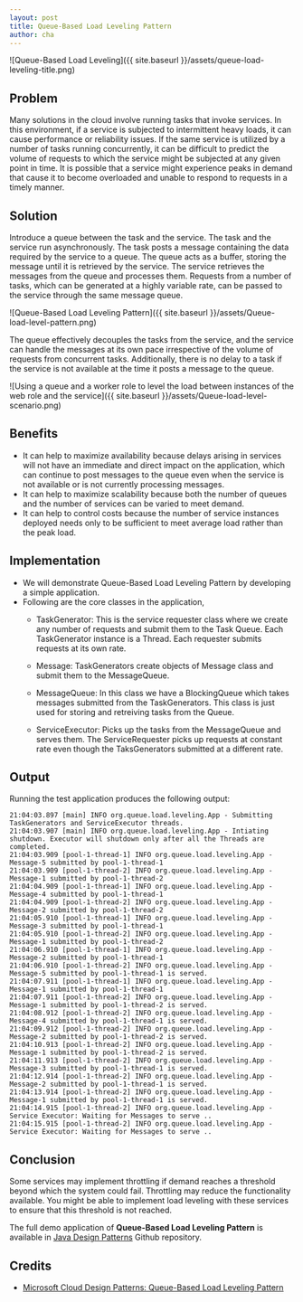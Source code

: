 ```yaml
---
layout: post
title: Queue-Based Load Leveling Pattern
author: cha
---
```


![Queue-Based Load Leveling]({{ site.baseurl }}/assets/queue-load-leveling-title.png)

## Problem
Many solutions in the cloud involve running tasks that invoke services. In this environment, if a service is subjected to intermittent heavy loads, it can cause performance or reliability issues. If the same service is utilized by a number of tasks running concurrently, it can be difficult to predict the volume of requests to which the service might be subjected at any given point in time. It is possible that a service might experience peaks in demand that cause it to become overloaded and unable to respond to requests in a timely manner.

## Solution
Introduce a queue between the task and the service. The task and the service run asynchronously. The task posts a message containing the data required by the service to a queue. The queue acts as a buffer, storing the message until it is retrieved by the service. The service retrieves the messages from the queue and processes them. Requests from a number of tasks, which can be generated at a highly variable rate, can be passed to the service through the same message queue.

![Queue-Based Load Leveling Pattern]({{ site.baseurl }}/assets/Queue-load-level-pattern.png)

The queue effectively decouples the tasks from the service, and the service can handle the messages at its own pace irrespective of the volume of requests from concurrent tasks. Additionally, there is no delay to a task if the service is not available at the time it posts a message to the queue.

![Using a queue and a worker role to level the load between instances of the web role and the service]({{ site.baseurl }}/assets/Queue-load-level-scenario.png)

## Benefits
* It can help to maximize availability because delays arising in services will not have an immediate and direct impact on the application, which can continue to post messages to the queue even when the service is not available or is not currently processing messages.
* It can help to maximize scalability because both the number of queues and the number of services can be varied to meet demand.
* It can help to control costs because the number of service instances deployed needs only to be sufficient to meet average
load rather than the peak load.

## Implementation
* We will demonstrate Queue-Based Load Leveling Pattern by developing a simple application.
* Following are the core classes in the application,
  - TaskGenerator: This is the service requester class where we create any number of requests and submit them to the Task Queue. Each TaskGenerator instance is a Thread. Each requester submits requests at its own rate.

    <script src="http://gist-it.appspot.com/http://github.com/iluwatar/java-design-patterns/raw/master/queue-load-leveling/src/main/java/com/iluwatar/queue/load/leveling/TaskGenerator.java?slice=27:89"></script>

  - Message: TaskGenerators create objects of Message class and submit them to the MessageQueue.

    <script src="http://gist-it.appspot.com/http://github.com/iluwatar/java-design-patterns/raw/master/queue-load-leveling/src/main/java/com/iluwatar/queue/load/leveling/Message.java?slice=28:47"></script>

  - MessageQueue: In this class we have a BlockingQueue which takes messages submitted from the TaskGenerators. This class is just used for storing and retreiving tasks from the Queue.

    <script src="http://gist-it.appspot.com/http://github.com/iluwatar/java-design-patterns/raw/master/queue-load-leveling/src/main/java/com/iluwatar/queue/load/leveling/MessageQueue.java?slice=30:77"></script>

  - ServiceExecutor: Picks up the tasks from the MessageQueue and serves them. The ServiceRequester picks up requests at constant rate even though the TaksGenerators submitted at a different rate.

    <script src="http://gist-it.appspot.com/http://github.com/iluwatar/java-design-patterns/raw/master/queue-load-leveling/src/main/java/com/iluwatar/queue/load/leveling/ServiceExecutor.java?slice=28:67"></script>

## Output
   Running the test application produces the following output:

```
21:04:03.897 [main] INFO org.queue.load.leveling.App - Submitting TaskGenerators and ServiceExecutor threads.
21:04:03.907 [main] INFO org.queue.load.leveling.App - Intiating shutdown. Executor will shutdown only after all the Threads are completed.
21:04:03.909 [pool-1-thread-1] INFO org.queue.load.leveling.App - Message-5 submitted by pool-1-thread-1
21:04:03.909 [pool-1-thread-2] INFO org.queue.load.leveling.App - Message-1 submitted by pool-1-thread-2
21:04:04.909 [pool-1-thread-1] INFO org.queue.load.leveling.App - Message-4 submitted by pool-1-thread-1
21:04:04.909 [pool-1-thread-2] INFO org.queue.load.leveling.App - Message-2 submitted by pool-1-thread-2
21:04:05.910 [pool-1-thread-1] INFO org.queue.load.leveling.App - Message-3 submitted by pool-1-thread-1
21:04:05.910 [pool-1-thread-2] INFO org.queue.load.leveling.App - Message-1 submitted by pool-1-thread-2
21:04:06.910 [pool-1-thread-1] INFO org.queue.load.leveling.App - Message-2 submitted by pool-1-thread-1
21:04:06.910 [pool-1-thread-2] INFO org.queue.load.leveling.App - Message-5 submitted by pool-1-thread-1 is served.
21:04:07.911 [pool-1-thread-1] INFO org.queue.load.leveling.App - Message-1 submitted by pool-1-thread-1
21:04:07.911 [pool-1-thread-2] INFO org.queue.load.leveling.App - Message-1 submitted by pool-1-thread-2 is served.
21:04:08.912 [pool-1-thread-2] INFO org.queue.load.leveling.App - Message-4 submitted by pool-1-thread-1 is served.
21:04:09.912 [pool-1-thread-2] INFO org.queue.load.leveling.App - Message-2 submitted by pool-1-thread-2 is served.
21:04:10.913 [pool-1-thread-2] INFO org.queue.load.leveling.App - Message-1 submitted by pool-1-thread-2 is served.
21:04:11.913 [pool-1-thread-2] INFO org.queue.load.leveling.App - Message-3 submitted by pool-1-thread-1 is served.
21:04:12.914 [pool-1-thread-2] INFO org.queue.load.leveling.App - Message-2 submitted by pool-1-thread-1 is served.
21:04:13.914 [pool-1-thread-2] INFO org.queue.load.leveling.App - Message-1 submitted by pool-1-thread-1 is served.
21:04:14.915 [pool-1-thread-2] INFO org.queue.load.leveling.App - Service Executor: Waiting for Messages to serve ..
21:04:15.915 [pool-1-thread-2] INFO org.queue.load.leveling.App - Service Executor: Waiting for Messages to serve ..
```

## Conclusion
Some services may implement throttling if demand reaches a threshold beyond which the system could fail. Throttling may reduce the functionality available. You might be able to implement load leveling with these services to ensure that this threshold is not reached.

The full demo application of **Queue-Based Load Leveling Pattern** is available in [Java Design Patterns](https://github.com/iluwatar/java-design-patterns/tree/master/queue-load-leveling) Github repository.

## Credits
* [Microsoft Cloud Design Patterns: Queue-Based Load Leveling Pattern](https://msdn.microsoft.com/en-us/library/dn589783.aspx)
